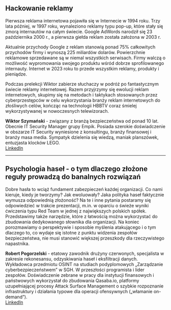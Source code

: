 ## Hackowanie reklamy

Pierwsza reklama internetowa pojawiła się w Internecie w 1994 roku. Trzy lata później, w 1997 roku, wynaleziono reklamy
typu pop-up, które stały się zmorą internautów na całym świecie. Google AdWords narodził się 23 października 2000 r., a
pierwsza giełda reklam została założona w 2003 r.

Aktualnie przychody Google z reklam stanowią ponad 75% całkowitych przychodów firmy i wynoszą 225 miliardów dolarów.
Powierzchnie reklamowe sprzedawane są w niemal wszystkich serwisach. Firmy walczą o możliwość wypromowania swojego
produktu wśród dobrze sprofilowanego internauty. Internet w 2023 roku to przede wszystkim reklamy, produkty i pieniądze.

Podczas prelekcji Wiktor zabierze słuchaczy w podróż po fantastycznym świecie reklamy internetowej. Razem przyjrzymy się
ewolucji reklam internetowych, skupimy się na metodach i taktykach stosowanych przez cyberprzestępców w celu
wykorzystania branży reklam internetowych do złośliwych celów, kończąc na technologii HBBTV coraz śmielej
wykorzystywanej w nowoczesnych telewizorach.

**Wiktor Szymański** - związany z branżą bezpieczeństwa od ponad 10 lat. Obecnie IT Security Manager grupy Empik.
Posiada szerokie doświadczenie w obszarze IT Security wyniesione z konsultingu, branży finansowej i branży masa media.
Sympatyk dzielenia się wiedzą, maniak planszówek, entuzjasta klocków LEGO.  
[LinkedIn](https://www.linkedin.com/in/wiktorszymanski)

---

## Psychologia haseł - o tym dlaczego złożone reguły prowadzą do banalnych rozwiązań

Dobre hasła to wciąż fundament zabezpieczeń każdej organizacji. Co nami kieruje, kiedy je tworzymy? Jak ewoluowały? Jaka
polityka haseł faktycznie wymusza odpowiednią złożoność? Na te i inne pytania postaramy się odpowiedzieć w trakcie
prezentacji, m.in. w oparciu o świeże wyniki ćwiczenia typu Red Team w jednej z największych polskich spółek.
Przedstawimy także narzędzie, które z łatwością można wykorzystać do zbudowania dedykowanego słownika dla organizacji.
Na koniec porozmawiamy o perspektywie i sposobie myślenia atakującego i o tym dlaczego to, co wydaje się istotne z
punktu widzenia zespołów bezpieczeństwa, nie musi stanowić większej przeszkody dla rzeczywistego napastnika.

**Robert Pogorzelski** - etatowy zawodnik drużyny czerwonych, specjalista w zakresie rekonesansu, odzyskiwania haseł i
eksfiltracji danych. Wykładowca przedmiotu OSINT na studiach podyplomowych „Zarządzanie cyberbezpieczeństwem” w SGH. W
przeszłości programista i lider zespołów. Doświadczenie zebrane w pracy dla instytucji finansowych i państwowych
wykorzystał do zbudowania Qasaba.io, platformy uzupełniającej procesy Attack Surface Management o szybkie rozpoznanie
infrastruktury i działania typowe dla operacji ofensywnych („włamanie on-demand”).  
[LinkedIn](https://www.linkedin.com/in/robert-pogorzelski/)
